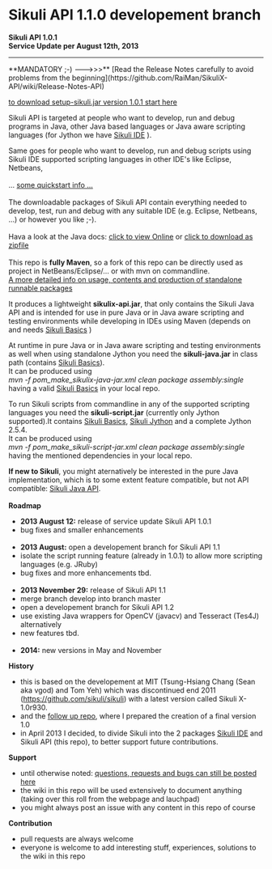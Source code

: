 Sikuli API 1.1.0 developement branch
===
**Sikuli API 1.0.1 <br />Service Update per August 12th, 2013**
<hr />
**MANDATORY ;-) --->>>** [Read the Release Notes carefully to avoid problems from the beginning](https://github.com/RaiMan/SikuliX-API/wiki/Release-Notes-API)

[to download setup-sikuli.jar version 1.0.1 start here](http://www.sikuli.org/download.html)

Sikuli API is targeted at people who want to develop, run and debug programs in Java, other Java based languages or Java aware scripting languages (for Jython we have [Sikuli IDE](https://github.com/RaiMan/SikuliX-IDE) ).

Same goes for people who want to develop, run and debug scripts using Sikuli IDE supported scripting languages in other IDE's like Eclipse, Netbeans, 
<br /><br />... [some quickstart info ...](https://github.com/RaiMan/SikuliX-API/wiki/Usage-in-Java-programming)
<br /><br />
The downloadable packages of Sikuli API contain everything needed to develop, test, run and debug with any suitable IDE (e.g. Eclipse, Netbeans, ...) or however you like ;-).
<br /><br />
Hava a look at the Java docs: 
[click to view Online](https://dl.dropboxusercontent.com/u/42895525/SikuliX/SikuliX-API-JavaDocs/index.html)
 or [click to download as zipfile](https://dl.dropboxusercontent.com/u/42895525/SikuliX/SikuliX-API-JavaDocs.zip)
<br /><br />
This repo is **fully Maven**, so a fork of this repo can be directly used as project in NetBeans/Eclipse/... or with mvn on commandline.<br />
[A more detailed info on usage, contents and production of standalone runnable packages](https://github.com/RaiMan/SikuliX-API/wiki/Maven-support)

It produces a lightweight **sikulix-api.jar**, that only contains the Sikuli Java API and is intended for use in pure Java or in Java aware scripting and testing environments while developing in IDEs using Maven (depends on and needs [Sikuli Basics](https://github.com/RaiMan/SikuliX-Basics) )

At runtime in pure Java or in Java aware scripting and testing environments as well when using standalone Jython you need the **sikuli-java.jar** in class path (contains [Sikuli Basics](https://github.com/RaiMan/SikuliX-Basics)). <br />It can be produced using <br />*mvn -f pom_make_sikulix-java-jar.xml clean package assembly:single* <br />having a valid [Sikuli Basics](https://github.com/RaiMan/SikuliX-Basics) in your local repo.

To run Sikuli scripts from commandline in any of the supported scripting languages you need the **sikuli-script.jar** (currently only Jython supported).It contains [Sikuli Basics](https://github.com/RaiMan/SikuliX-Basics), [Sikuli Jython](https://github.com/RaiMan/SikuliX-Jython) and a complete Jython 2.5.4.<br />
It can be produced using <br />*mvn -f pom_make_sikuli-script-jar.xml clean package assembly:single* <br />having the mentioned dependencies in your local repo.<br />

**If new to Sikuli**, you might aternatively be interested in the pure Java implementation, which is to some extent feature compatible, but not API compatible: [Sikuli Java API](http://code.google.com/p/sikuli-api).
<br /><br />
**Roadmap**
 - **2013 August 12:** release of service update Sikuli API 1.0.1
  - bug fixes and smaller enhancements 
<br /><br />
 - **2013 August:** open a developement branch for Sikuli API 1.1
  - isolate the script running feature (already in 1.0.1) to allow more scripting languages (e.g. JRuby)
  - bug fixes and more enhancements tbd.
<br /><br />
 - **2013 November 29:** release of Sikuli API 1.1
  - merge branch develop into branch master
  - open a developement branch for Sikuli API 1.2
  - use existing Java wrappers for OpenCV (javacv) and Tesseract (Tes4J) alternatively
  - new features tbd.
<br /><br />
 - **2014:** new versions in May and November

**History**
 - this is based on the developement at MIT (Tsung-Hsiang Chang (Sean aka vgod) and Tom Yeh) which was discontinued end 2011 (https://github.com/sikuli/sikuli) with a latest version called Sikuli X-1.0r930.
 - and the [follow up repo](https://github.com/RaiMan/Sikuli12.11), where I prepared the creation of a final version 1.0
 - in April 2013 I decided, to divide Sikuli into the 2 packages [Sikuli IDE](https://github.com/RaiMan/SikuliX-IDE) and Sikuli API (this repo), to better support future contributions.

**Support**
 - until otherwise noted: [questions, requests and bugs can still be posted here](https://answers.launchpad.net/sikuli)
 - the wiki in this repo will be used extensively to document anything (taking over this roll from the webpage and lauchpad)
 - you might always post an issue with any content in this repo of course

**Contribution**
 - pull requests are always welcome
 - everyone is welcome to add interesting stuff, experiences, solutions to the wiki in this repo
